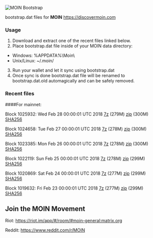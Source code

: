 ![MOIN Bootstrap](https://i.imgur.com/KjM1jMp.jpg)

bootstrap.dat files for **MOIN** https://discovermoin.com

### Usage

1. Download and extract one of the recent files linked below.
2. Place bootstrap.dat file inside of your MOIN data directory:
 - Windows: %APPDATA%\Moin\
 - Unix/Linux: ~/.moin/
3. Run your wallet and let it sync using bootstrap.dat
4. Once sync is done bootstrap.dat file will be renamed to bootstrap.dat.old automagically and can be safely removed.


### Recent files

####For mainnet:

Block 1025932: Wed Feb 28 00:00:01 UTC 2018 [7z](https://transfer.sh/V8CNy/bootstrap.dat.20180228.7z) (279M) [zip](https://transfer.sh/IqJ6W/bootstrap.dat.20180228.zip) (300M) [SHA256](https://transfer.sh/UpOgt/sha256.txt)

Block 1024658: Tue Feb 27 00:00:01 UTC 2018 [7z](https://transfer.sh/UJ1Ma/bootstrap.dat.20180227.7z) (278M) [zip](https://transfer.sh/wIBzs/bootstrap.dat.20180227.zip) (300M) [SHA256](https://transfer.sh/Ky2Mm/sha256.txt)

Block 1023385: Mon Feb 26 00:00:01 UTC 2018 [7z](https://transfer.sh/ECaeJ/bootstrap.dat.20180226.7z) (278M) [zip](https://transfer.sh/SYyyV/bootstrap.dat.20180226.zip) (300M) [SHA256](https://transfer.sh/Y5rYt/sha256.txt)

Block 1022119: Sun Feb 25 00:00:01 UTC 2018 [7z](https://transfer.sh/eZ0GU/bootstrap.dat.20180225.7z) (278M) [zip](https://transfer.sh/MQ2nx/bootstrap.dat.20180225.zip) (299M) [SHA256](https://transfer.sh/11SXrn/sha256.txt)

Block 1020869: Sat Feb 24 00:00:01 UTC 2018 [7z](https://transfer.sh/rVKI0/bootstrap.dat.20180224.7z) (277M) [zip](https://transfer.sh/xxiiE/bootstrap.dat.20180224.zip) (299M) [SHA256](https://transfer.sh/Q48UH/sha256.txt)

Block 1019632: Fri Feb 23 00:00:01 UTC 2018 [7z](https://transfer.sh/KRrra/bootstrap.dat.20180223.7z) (277M) [zip](https://transfer.sh/1sXim/bootstrap.dat.20180223.zip) (299M) [SHA256](https://transfer.sh/xl84I/sha256.txt)

## Join the MOIN Movement

Riot: https://riot.im/app/#/room/#moin-general:matrix.org

Reddit: https://www.reddit.com/r/MOIN
